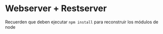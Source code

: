 # Webserver + Restserver

Recuerden que deben ejecutar ```npm install``` para reconstruir los módulos de node